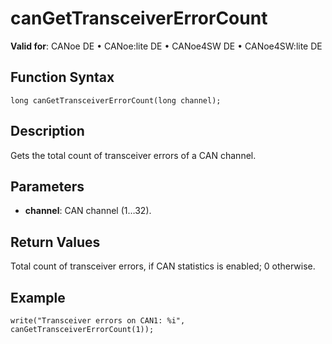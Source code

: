 # canGetTransceiverErrorCount

**Valid for**: CANoe DE • CANoe:lite DE • CANoe4SW DE • CANoe4SW:lite DE

## Function Syntax

```plaintext
long canGetTransceiverErrorCount(long channel);
```

## Description

Gets the total count of transceiver errors of a CAN channel.

## Parameters

- **channel**: CAN channel (1…32).

## Return Values

Total count of transceiver errors, if CAN statistics is enabled; 0 otherwise.

## Example

```plaintext
write("Transceiver errors on CAN1: %i", canGetTransceiverErrorCount(1));
```
